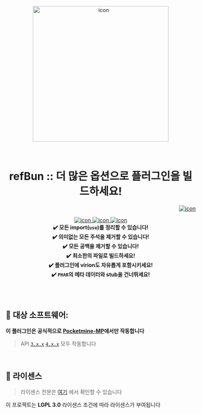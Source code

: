 <p align="center"> <img src="https://ghcdn.rawgit.org/ref-plugin/refBun/4.0.0/icon.png" width="360" alt="icon"> </p>
<br> <h1 align="center"> refBun :: 더 많은 옵션으로 플러그인을 빌드하세요! </h1>
<p align="right">  
  <a href="https://github.com/ref-plugin/refBun/blob/4.0.0/README.md">  
    <img src="https://img.shields.io/static/v1?label=English&message=version&color=success" alt="icon">
  </a>  
</p>  
<p align="center">  
  <a href="https://github.com/Blugin/BluginTools/releases">  
    <img src="https://img.shields.io/github/release/Blugin/BluginTools.svg?style=flat-square" alt="icon">  
  </a>  
  <a href="https://github.com/Blugin/BluginTools/releases">  
    <img src="https://img.shields.io/github/downloads/Blugin/BluginTools/total.svg?style=flat-square" alt="icon">  
  </a>  
  <a href="https://github.com/Blugin/BluginTools/blob/master/LICENSE">  
    <img src="https://img.shields.io/github/license/Blugin/BluginTools.svg?style=flat-square" alt="icon">  
  </a>  
  <strong>
  <br> ✔️ 모든 import(<code>use</code>)를 정리할 수 있습니다!
  <br> ✔️ 의미없는 모든 주석을 제거할 수 있습니다!
  <br> ✔️ 모든 공백을 제거할 수 있습니다!
  <br> ✔️ 최소한의 파일로 빌드하세요!
  <br> ✔️ 플러그인에 virion도 자유롭게 포함시키세요!
  <br> ✔️ <code>PHAR</code>의 메타 데이터와 stub을 건너뛰세요!
  </strong>
</p>  

<br>  
<br>  

## :file_folder: 대상 소프트웨어:
**이 플러그인은 공식적으로 [**Pocketmine-MP**](https://github.com/pmmp/PocketMine-MP/)에서만 작동합니다**
> API [`3.x.x`](https://github.com/pmmp/PocketMine-MP/tree/stable) [`4.x.x`](https://github.com/pmmp/PocketMine-MP/tree/master) 모두 작동합니다

<br>  

## :memo: 라이센스
> 라이센스 전문은 [여기](https://github.com/Blugin/BluginTools/blob/master/LICENSE) 에서 확인할 수 있습니다

이 프로젝트는 **LGPL 3.0** 라이센스 조건에 따라 라이센스가 부여됩니다